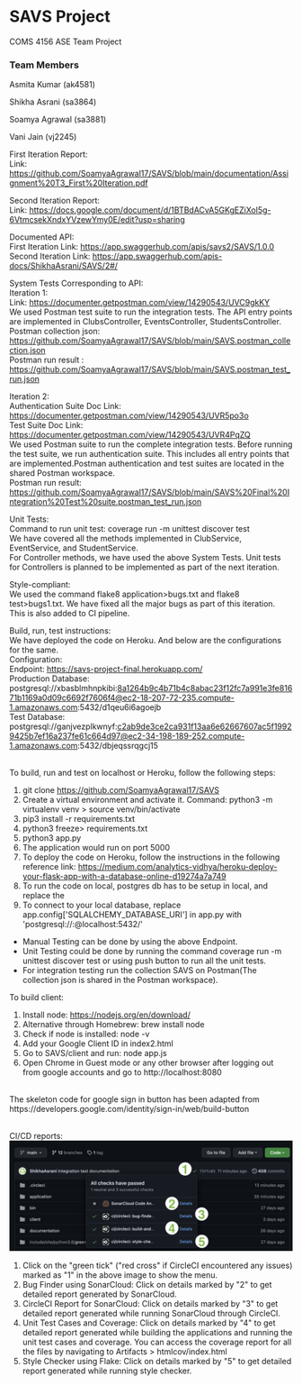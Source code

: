 # SAVS Project
COMS 4156
ASE Team Project

### Team Members
Asmita Kumar (ak4581)

Shikha Asrani (sa3864)

Soamya Agrawal (sa3881)

Vani Jain (vj2245)

First Iteration Report: <br>
  Link: https://github.com/SoamyaAgrawal17/SAVS/blob/main/documentation/Assignment%20T3_First%20Iteration.pdf <br>
  
Second Iteration Report: <br>
  Link: https://docs.google.com/document/d/1BTBdACvA5GKgEZiXol5g-6VtmcsekXndxYVzewYmy0E/edit?usp=sharing <br>


Documented API: <br>
  First Iteration Link: https://app.swaggerhub.com/apis/savs2/SAVS/1.0.0 <br>
  Second Iteration Link: https://app.swaggerhub.com/apis-docs/ShikhaAsrani/SAVS/2#/ <br>

System Tests Corresponding to API: <br>
Iteration 1: <br>
  Link: https://documenter.getpostman.com/view/14290543/UVC9gkKY <br>
  We used Postman test suite to run the integration tests. The API entry points are implemented in ClubsController, EventsController, StudentsController. <br>
  Postman collection json: https://github.com/SoamyaAgrawal17/SAVS/blob/main/SAVS.postman_collection.json <br>
  Postman run result : https://github.com/SoamyaAgrawal17/SAVS/blob/main/SAVS.postman_test_run.json <br>
 
Iteration 2: <br>
  Authentication Suite Doc Link: https://documenter.getpostman.com/view/14290543/UVR5po3o <br>
  Test Suite Doc Link: https://documenter.getpostman.com/view/14290543/UVR4PqZQ <br>
  We used Postman suite to run the complete integration tests. Before running the test suite, we run authentication suite. This includes all entry points that are implemented.Postman authentication and test suites are located in the shared Postman workspace. <br>
  Postman run result: https://github.com/SoamyaAgrawal17/SAVS/blob/main/SAVS%20Final%20Integration%20Test%20suite.postman_test_run.json <br>

Unit Tests: <br>
Command to run unit test: coverage run -m unittest discover test <br>
We have covered all the methods implemented in ClubService, EventService, and StudentService. <br>
For Controller methods, we have used the above System Tests. Unit tests for Controllers is planned to be implemented as part of the next iteration. <br>

Style-compliant: <br>
We used the command flake8 application>bugs.txt and flake8 test>bugs1.txt. We have fixed all the major bugs as part of this iteration. <br>
This is also added to CI pipeline.

Build, run, test instructions: <br>
We have deployed the code on Heroku. And below are the configurations for the same.  <br>
Configuration: <br>
Endpoint: https://savs-project-final.herokuapp.com/ <br>
Production Database: postgresql://xbasblmhnpkibi:8a1264b9c4b71b4c8abac23f12fc7a991e3fe81671b1169a0d09c6692f7606f4@ec2-18-207-72-235.compute-1.amazonaws.com:5432/d1qeu6i6agoejb <br>
Test Database: postgresql://ganjvezplkwnyf:c2ab9de3ce2ca931f13aa6e62667607ac5f19929425b7ef16a237fe61c664d97@ec2-34-198-189-252.compute-1.amazonaws.com:5432/dbjeqssrqgcj15 <br> <br>

To build, run and test on localhost or Heroku, follow the following steps:
1. git clone https://github.com/SoamyaAgrawal17/SAVS
2. Create a virtual environment and activate it. Command: python3 -m virtualenv venv > source venv/bin/activate 
4. pip3 install -r requirements.txt
5. python3 freeze> requirements.txt
6. python3 app.py
7. The application would run on port 5000
8. To deploy the code on Heroku, follow the instructions in the following reference link: https://medium.com/analytics-vidhya/heroku-deploy-your-flask-app-with-a-database-online-d19274a7a749 <br> 
9.  To run the code on local, postgres db has to be setup in local, and replace the
10.  To connect to your local database, replace app.config['SQLALCHEMY_DATABASE_URI'] in app.py with 'postgresql://<username>:<password>@localhost:5432/<db-name>'


- Manual Testing can be done by using the above Endpoint. <br>
- Unit Testing could be done by running the command coverage run -m unittest discover test or using push button to run all the unit tests. <br>
- For integration testing run the collection SAVS on Postman(The collection json is shared in the Postman workspace). <br>

To build client: <br>
  
  1. Install node: https://nodejs.org/en/download/
  2. Alternative through Homebrew: brew install node
  3. Check if node is installed: node -v
  4. Add your Google Client ID in index2.html
  5. Go to SAVS/client and run: node app.js
  6. Open Chrome in Guest mode or any other browser after logging out from google accounts and go to http://localhost:8080
  <br>
  The skeleton code for google sign in button has been adapted from https://developers.google.com/identity/sign-in/web/build-button
  <br> <br>
  
CI/CD reports: <br>
  ![alt text](https://github.com/SoamyaAgrawal17/SAVS/blob/main/CircleCI_reports_instructions.png?raw=true)
  1. Click on the "green tick" ("red cross" if CircleCI encountered any issues) marked as "1" in the above image to show the menu.
  2. Bug Finder using SonarCloud: Click on details marked by "2" to get detailed report generated by SonarCloud.
  3. CircleCI Report for SonarCloud: Click on details marked by "3" to get detailed report generated while running SonarCloud through CircleCI.
  4. Unit Test Cases and Coverage: Click on details marked by "4" to get detailed report generated while building the applications and running the unit test cases
  and coverage. You can access the coverage report for all the files by navigating to Artifacts > htmlcov/index.html
  5. Style Checker using Flake: Click on details marked by "5" to get detailed report generated while running style checker.
  
